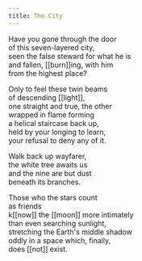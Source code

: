 ```yaml
---
title: The City
---
```


Have you gone through the door  
of this seven-layered city,   
seen the false steward for what he is  
and fallen, [[burn]]ing, with him  
from the highest place?   
  
Only to feel these twin beams  
of descending [[light]],   
one straight and true, the other  
wrapped in flame forming  
a helical staircase back up,   
held by your longing to learn,   
your refusal to deny any of it.   
  
Walk back up wayfarer,   
the white tree awaits us  
and the nine are but dust  
beneath its branches.   
  
Those who the stars count  
as friends  
k[[now]] the [[moon]] more intimately  
than even searching sunlight,  
stretching the Earth's middle shadow  
oddly in a space which, finally,  
does [[not]] exist.  